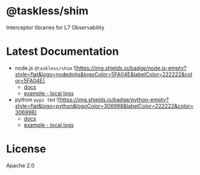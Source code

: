 # @taskless/shim

Interceptor libraries for L7 Observability

# Latest Documentation

- node.js `@taskless/shim` ![https://img.shields.io/badge/node.js-empty?style=flat&logo=nodedotjs&logoColor=5FA04E&labelColor=222222&color=5FA04E]
  - [docs](https://github.com/taskless/shim/blob/main/packages/js/node/README.md)
  - [example - local logs](https://github.com/taskless/shim/blob/main/packages/js/examples/localLogs.README.md)
- python `pypi tbd` ![https://img.shields.io/badge/python-empty?style=flat&logo=python&logoColor=306998&labelColor=222222&color=306998]
  - [docs](https://github.com/taskless/shim/blob/main/packages/py/README.md)
  - [example - local logs](https://github.com/taskless/shim/blob/main/packages/py/examples/local_logs.README.md)

# License

Apache 2.0
